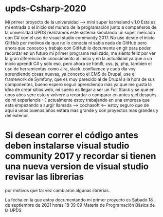# upds-Csharp-2020
Mi primer proyecto de la universidad --> mini super karmaland v.1.0
Esta es mi entrada o el inicio del mundo de la programaciòn junto a compañeros de la universidad UPDS realizamos
este sistema simulando un super mercado con C# con el uso de visual studio community 2017.
No use desde el inicio GitHub por motivos de que no lo conocia ni sabia nada de GitHub pero ahora que conosco y trabajo con GitHub lo documente en
git para poder recordar en un futuro mi primer programa realizado, me siento feliz por ver la gran diferencia de conocimiento al inicio y en la actualidad
ya que a un inicio aprendi C# y solo eso, pero ahora se html5, css, js, php, tambien el uso de herramientas como Jira, slack, confluence y cada día voy
aprendiendo cosas nuevas, ya conosco el CMS de Drupal, use el framework de Symfony, que es muy parecido al de Drupal a la hora de sus componentes,
bueno espero seguir aprendiendo màs ya que me gusta la idea de crear sitios web, mi sueño es llegar a ser un Full Stack y se que en unos años vere esto 
y volvere a recordar o comparar en antes y el despuès de mi experiencia :-) actualmente estoy trabajando en una empresa que esta empezando a surgir llamada
--> cochasoft <-- estoy seguro que de aqui a unos buenos años estara mas grande y con proyectos mas grandes y del exterior.

# Si desean correr el código antes deben instalarse visual studio community 2017 y recordar si tienen una nueva version de visual studio revisar las librerias
por motivos que tal vez cambiaron algunas librerias.

La fecha en la que estoy documentando mi primer proyecto es Sabado 18 de septiembre de 2021 horas 18:39:09 
Materia de Programación Básica de la UPDS
